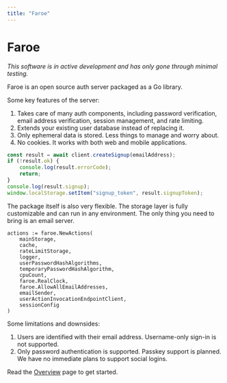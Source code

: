 ```yaml
---
title: "Faroe"
---
```


# Faroe

*This software is in active development and has only gone through minimal testing.*

Faroe is an open source auth server packaged as a Go library.

Some key features of the server:

1. Takes care of many auth components, including password verification, email address verification, session management, and rate limiting.
2. Extends your existing user database instead of replacing it.
3. Only ephemeral data is stored. Less things to manage and worry about.
4. No cookies. It works with both web and mobile applications.

```ts
const result = await client.createSignup(emailAddress);
if (!result.ok) {
    console.log(result.errorCode);
    return;
}
console.log(result.signup);
window.localStorage.setItem("signup_token", result.signupToken);
```

The package itself is also very flexible. The storage layer is fully customizable and can run in any environment. The only thing you need to bring is an email server.

```
actions := faroe.NewActions(
    mainStorage,
    cache,
    rateLimitStorage,
    logger,
    userPasswordHashAlgorithms,
    temporaryPasswordHashAlgorithm,
    cpuCount,
    faroe.RealClock,
    faroe.AllowAllEmailAddresses,
    emailSender,
    userActionInvocationEndpointClient,
    sessionConfig
)
```

Some limitations and downsides:

1. Users are identified with their email address. Username-only sign-in is not supported.
2. Only password authentication is supported. Passkey support is planned. We have no immediate plans to support social logins.

Read the [Overview]() page to get started.